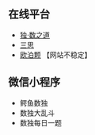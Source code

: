 ## 在线平台
- [独·数之道](http://www.sudokufans.org.cn/pk/index.php)
- [三思](https://www.12634.com/pk)
- [欧泊颗](https://www.oubk.com/pk) 【网站不稳定】

## 微信小程序
- 鳄鱼数独
- 数独大乱斗
- 数独每日一题
